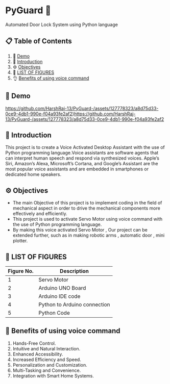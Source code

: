# PyGuard 🔐
Automated Door Lock System using Python language

## 📋 <a name="table">Table of Contents</a>
1. 🔗 [Demo](#links)
2. 🤖 [Introduction](#introduction)
3. ⚙️ [Objectives](#Objectives)
4. 🔋 [LIST OF FIGURES](#List)
5. 👌 [Benefits of using voice command](#benefits)

## <a name="links">🔗 Demo</a>

https://github.com/HarshRaj-13/PyGuard-/assets/127778323/a8d75d33-0ce9-4db1-990e-f04a93fe2af2)https://github.com/HarshRaj-13/PyGuard-/assets/127778323/a8d75d33-0ce9-4db1-990e-f04a93fe2af2

## <a name="introduction">🤖 Introduction</a>
This project is to create a Voice Activated Desktop Assistant with the use of  Python programming language.Voice assistants are software agents that can interpret human speech and respond via synthesized voices. Apple’s Siri, Amazon’s Alexa, Microsoft’s Cortana, and Google’s Assistant are the most popular voice assistants and are embedded in smartphones or dedicated home speakers.

## <a name="Objectives">⚙️ Objectives</a>
- The main Objective of this project is to  implement coding in the field of mechanical aspect in order to drive the mechanical components more effectively and efficiently. 
- This project is used to activate Servo Motor using voice command with the use of Python programming language.
- By making this voice activated Servo Motor , Our project can be extended further, such as in making robotic arms , automatic door , mini plotter. 

## <a name="List">🔗 LIST OF FIGURES</a>

| Figure No.    | Description   |
| ------------- | ------------- |
|      1        | Servo Motor  |
|      2        | Arduino UNO Board  |
|      3        | Arduino IDE code  |
|      4        | Python to Arduino connection  |
|      5        | Python Code  |

## <a name="benefits">🔗 Benefits of using voice command</a>
1. Hands-Free Control.
2. Intuitive and Natural Interaction.
3. Enhanced Accessibility.
4. Increased Efficiency and Speed.
5. Personalization and Customization.
6. Multi-Tasking and Convenience.
7. Integration with Smart Home Systems.

